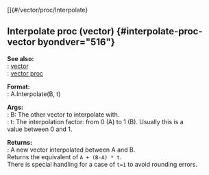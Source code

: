 []{#/vector/proc/Interpolate}    
## Interpolate proc (vector) {#interpolate-proc-vector byondver="516"}    
**See also:**    
:   [vector](/ref/vector)    
:   [vector proc](/ref/proc/vector)    
<!-- -->    
**Format:**    
:   A.Interpolate(B, t)    
<!-- -->    
**Args:**    
:   B: The other vector to interpolate with.    
:   t: The interpolation factor: from 0 (A) to 1 (B). Usually this is a    
    value between 0 and 1.    
<!-- -->    
**Returns:**    
:   A new vector interpolated between A and B.    
Returns the equivalent of `A + (B-A) * t`.    
There is special handling for a case of `t=1` to avoid rounding errors.  